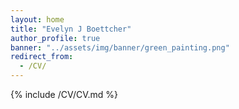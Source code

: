 ```yaml
---
layout: home
title: "Evelyn J Boettcher"
author_profile: true
banner: "../assets/img/banner/green_painting.png"
redirect_from:
  - /CV/
---
```



{% include /CV/CV.md %}